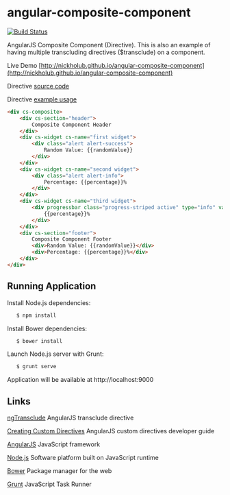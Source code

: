 angular-composite-component
====================

[![Build Status](https://travis-ci.org/nickholub/angular-composite-component.svg?branch=master)](https://travis-ci.org/nickholub/angular-composite-component)

AngularJS Composite Component (Directive). This is also an example of having multiple transcluding directives ($transclude) on a component.

Live Demo [http://nickholub.github.io/angular-composite-component](http://nickholub.github.io/angular-composite-component)

Directive [source code](app/directive)

Directive [example usage](app)

```html
<div cs-composite>
    <div cs-section="header">
        Composite Component Header
    </div>
    <div cs-widget cs-name="first widget">
        <div class="alert alert-success">
            Random Value: {{randomValue}}
        </div>
    </div>
    <div cs-widget cs-name="second widget">
        <div class="alert alert-info">
            Percentage: {{percentage}}%
        </div>
    </div>
    <div cs-widget cs-name="third widget">
        <div progressbar class="progress-striped active" type="info" value="percentage">
            {{percentage}}%
        </div>
    </div>
    <div cs-section="footer">
        Composite Component Footer
        <div>Random Value: {{randomValue}}</div>
        <div>Percentage: {{percentage}}%</div>
    </div>
</div>
```


## Running Application

 Install Node.js dependencies:

 ``` bash
    $ npm install
 ```

 Install Bower dependencies:

 ``` bash
    $ bower install
 ```

 Launch Node.js server with Grunt:

 ``` bash
    $ grunt serve
 ```

 Application will be available at http://localhost:9000

Links
-----

[ngTransclude](https://docs.angularjs.org/api/ng/directive/ngTransclude) AngularJS transclude directive

[Creating Custom Directives](https://docs.angularjs.org/guide/directive) AngularJS custom directives developer guide

[AngularJS](http://angularjs.org/) JavaScript framework

[Node.js](http://nodejs.org/) Software platform built on JavaScript runtime

[Bower](http://bower.io/) Package manager for the web

[Grunt](http://gruntjs.com/) JavaScript Task Runner

